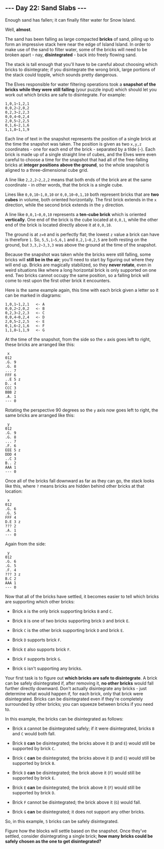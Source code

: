 ## --- Day 22: Sand Slabs ---
Enough sand has fallen; it can finally filter water for Snow Island.
 
Well, **almost**.
 
The sand has been falling as large compacted **bricks** of sand, piling up to form an impressive stack here near the edge of Island Island. In order to make use of the sand to filter water, some of the bricks will need to be broken apart - nay, **disintegrated** - back into freely flowing sand.
 
The stack is tall enough that you'll have to be careful about choosing which bricks to disintegrate; if you disintegrate the wrong brick, large portions of the stack could topple, which sounds pretty dangerous.
 
The Elves responsible for water filtering operations took a **snapshot of the bricks while they were still falling** (your puzzle input) which should let you work out which bricks are safe to disintegrate. For example:
 

```
1,0,1~1,2,1
0,0,2~2,0,2
0,2,3~2,2,3
0,0,4~0,2,4
2,0,5~2,2,5
0,1,6~2,1,6
1,1,8~1,1,9
```

 
Each line of text in the snapshot represents the position of a single brick at the time the snapshot was taken. The position is given as two `x,y,z` coordinates - one for each end of the brick - separated by a tilde (`~`). Each brick is made up of a single straight line of cubes, and the Elves were even careful to choose a time for the snapshot that had all of the free-falling bricks at **integer positions above the ground**, so the whole snapshot is aligned to a three-dimensional cube grid.
 
A line like `2,2,2~2,2,2` means that both ends of the brick are at the same coordinate - in other words, that the brick is a single cube.
 
Lines like `0,0,10~1,0,10` or `0,0,10~0,1,10` both represent bricks that are **two cubes** in volume, both oriented horizontally. The first brick extends in the `x` direction, while the second brick extends in the `y` direction.
 
A line like `0,0,1~0,0,10` represents a **ten-cube brick** which is oriented **vertically**. One end of the brick is the cube located at `0,0,1`, while the other end of the brick is located directly above it at `0,0,10`.
 
The ground is at `z=0` and is perfectly flat; the lowest `z` value a brick can have is therefore `1`. So, `5,5,1~5,6,1` and `0,2,1~0,2,5` are both resting on the ground, but `3,3,2~3,3,3` was above the ground at the time of the snapshot.
 
Because the snapshot was taken while the bricks were still falling, some bricks will **still be in the air**; you'll need to start by figuring out where they will end up. Bricks are magically stabilized, so they **never rotate**, even in weird situations like where a long horizontal brick is only supported on one end. Two bricks cannot occupy the same position, so a falling brick will come to rest upon the first other brick it encounters.
 
Here is the same example again, this time with each brick given a letter so it can be marked in diagrams:
 

```
1,0,1~1,2,1   <- A
0,0,2~2,0,2   <- B
0,2,3~2,2,3   <- C
0,0,4~0,2,4   <- D
2,0,5~2,2,5   <- E
0,1,6~2,1,6   <- F
1,1,8~1,1,9   <- G
```

 
At the time of the snapshot, from the side so the `x` axis goes left to right, these bricks are arranged like this:
 

```
 x
012
.G. 9
.G. 8
... 7
FFF 6
..E 5 z
D.. 4
CCC 3
BBB 2
.A. 1
--- 0
```

 
Rotating the perspective 90 degrees so the `y` axis now goes left to right, the same bricks are arranged like this:
 

```
 y
012
.G. 9
.G. 8
... 7
.F. 6
EEE 5 z
DDD 4
..C 3
B.. 2
AAA 1
--- 0
```

 
Once all of the bricks fall downward as far as they can go, the stack looks like this, where `?` means bricks are hidden behind other bricks at that location:
 

```
 x
012
.G. 6
.G. 5
FFF 4
D.E 3 z
??? 2
.A. 1
--- 0
```

 
Again from the side:
 

```
 y
012
.G. 6
.G. 5
.F. 4
??? 3 z
B.C 2
AAA 1
--- 0
```

 
Now that all of the bricks have settled, it becomes easier to tell which bricks are supporting which other bricks:
 
 
- Brick `A` is the only brick supporting bricks `B` and `C`.
 
- Brick `B` is one of two bricks supporting brick `D` and brick `E`.
 
- Brick `C` is the other brick supporting brick `D` and brick `E`.
 
- Brick `D` supports brick `F`.
 
- Brick `E` also supports brick `F`.
 
- Brick `F` supports brick `G`.
 
- Brick `G` isn't supporting any bricks.
 
 
Your first task is to figure out **which bricks are safe to disintegrate**. A brick can be safely disintegrated if, after removing it, **no other bricks** would fall further directly downward. Don't actually disintegrate any bricks - just determine what would happen if, for each brick, only that brick were disintegrated. Bricks can be disintegrated even if they're completely surrounded by other bricks; you can squeeze between bricks if you need to.
 
In this example, the bricks can be disintegrated as follows:
 
 
- Brick `A` cannot be disintegrated safely; if it were disintegrated, bricks `B` and `C` would both fall.
 
- Brick `B` **can** be disintegrated; the bricks above it (`D` and `E`) would still be supported by brick `C`.
 
- Brick `C` **can** be disintegrated; the bricks above it (`D` and `E`) would still be supported by brick `B`.
 
- Brick `D` **can** be disintegrated; the brick above it (`F`) would still be supported by brick `E`.
 
- Brick `E` **can** be disintegrated; the brick above it (`F`) would still be supported by brick `D`.
 
- Brick `F` cannot be disintegrated; the brick above it (`G`) would fall.
 
- Brick `G` **can** be disintegrated; it does not support any other bricks.
 
 
So, in this example, `5` bricks can be safely disintegrated.
 
Figure how the blocks will settle based on the snapshot. Once they've settled, consider disintegrating a single brick; **how many bricks could be safely chosen as the one to get disintegrated?**
 